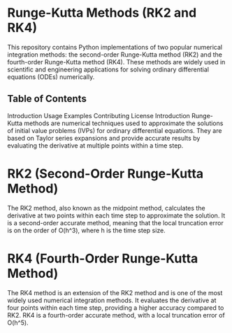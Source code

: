 # Runge-Kutta Methods (RK2 and RK4)
This repository contains Python implementations of two popular numerical integration methods: the second-order Runge-Kutta method (RK2) and the fourth-order Runge-Kutta method (RK4). These methods are widely used in scientific and engineering applications for solving ordinary differential equations (ODEs) numerically.

## Table of Contents
Introduction
Usage
Examples
Contributing
License
Introduction
Runge-Kutta methods are numerical techniques used to approximate the solutions of initial value problems (IVPs) for ordinary differential equations. They are based on Taylor series expansions and provide accurate results by evaluating the derivative at multiple points within a time step.

# RK2 (Second-Order Runge-Kutta Method)
The RK2 method, also known as the midpoint method, calculates the derivative at two points within each time step to approximate the solution. It is a second-order accurate method, meaning that the local truncation error is on the order of O(h^3), where h is the time step size.

# RK4 (Fourth-Order Runge-Kutta Method)
The RK4 method is an extension of the RK2 method and is one of the most widely used numerical integration methods. It evaluates the derivative at four points within each time step, providing a higher accuracy compared to RK2. RK4 is a fourth-order accurate method, with a local truncation error of O(h^5).
